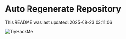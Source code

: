 # Auto Regenerate Repository

This README was last updated: 2025-08-23 03:11:06

 ![TryHackMe](https://tryhackme.com/badge/533634)